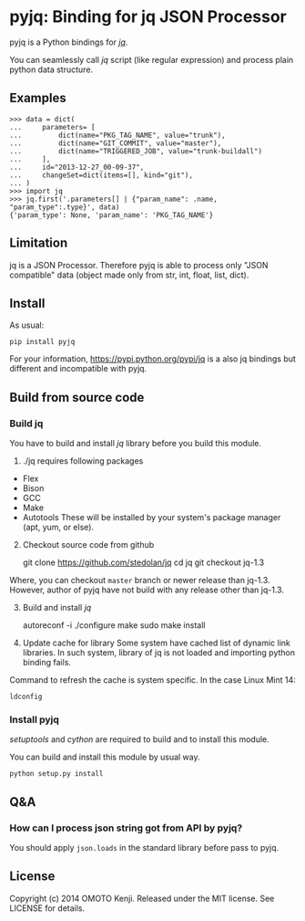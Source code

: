 # pyjq: Binding for jq JSON Processor

pyjq is a Python bindings for *[jq](http://stedolan.github.io/jq/)*.

You can seamlessly call *jq* script (like regular expression)
and process plain python data structure.

## Examples

    >>> data = dict(
    ...     parameters= [
    ...         dict(name="PKG_TAG_NAME", value="trunk"),
    ...         dict(name="GIT_COMMIT", value="master"),
    ...         dict(name="TRIGGERED_JOB", value="trunk-buildall")
    ...     ],
    ...     id="2013-12-27_00-09-37",
    ...     changeSet=dict(items=[], kind="git"),
    ... )
    >>> import jq
    >>> jq.first('.parameters[] | {"param_name": .name, "param_type":.type}', data)
    {'param_type': None, 'param_name': 'PKG_TAG_NAME'}

## Limitation
jq is a JSON Processor.
Therefore pyjq is able to process only "JSON compatible" data
(object made only from str, int, float, list, dict).


## Install
As usual:

    pip install pyjq

For your information, https://pypi.python.org/pypi/jq is a also jq bindings
but different and incompatible with pyjq.


## Build from source code
### Build jq
You have to build and install *jq* library before you build this module.

1. ./jq requires following packages
- Flex
- Bison
- GCC
- Make
- Autotools
These will be installed by your system's package manager (apt, yum, or else).

2. Checkout source code from github

    git clone https://github.com/stedolan/jq
    cd jq
    git checkout jq-1.3

Where, you can checkout `master` branch or newer release than jq-1.3.
However, author of pyjq have not build with any release other than jq-1.3.

3. Build and install *jq*

    autoreconf -i
    ./configure
    make
    sudo make install

4. Update cache for library
Some system have cached list of dynamic link libraries.
In such system, library of jq is not loaded and importing python binding fails.

Command to refresh the cache is system specific.
In the case Linux Mint 14:

    ldconfig

### Install pyjq
*setuptools* and *cython* are required to build and to install this module.

You can build and install this module by usual way.

    python setup.py install


## Q&A
### How can I process json string got from API by pyjq?
You should apply `json.loads` in the standard library before pass to pyjq.

## License
Copyright (c) 2014 OMOTO Kenji. Released under the MIT license. See LICENSE for details.
